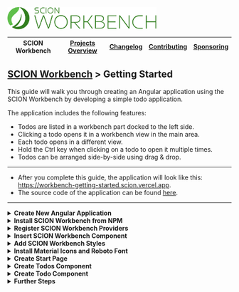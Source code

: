 <a href="/README.md"><img src="/resources/branding/scion-workbench-banner.svg" height="50" alt="SCION Workbench"></a>

| SCION Workbench | [Projects Overview][menu-projects-overview] | [Changelog][menu-changelog] | [Contributing][menu-contributing] | [Sponsoring][menu-sponsoring] |  
| --- | --- | --- | --- | --- |

## [SCION Workbench][menu-home] > Getting Started

This guide will walk you through creating an Angular application using the SCION Workbench by developing a simple todo application.

The application includes the following features:

- Todos are listed in a workbench part docked to the left side.
- Clicking a todo opens it in a workbench view in the main area.
- Each todo opens in a different view.
- Hold the Ctrl key when clicking on a todo to open it multiple times.
- Todos can be arranged side-by-side using drag & drop.


***
- After you complete this guide, the application will look like this: https://workbench-getting-started.scion.vercel.app.
- The source code of the application can be found <a href="https://github.com/SchweizerischeBundesbahnen/scion-workbench/raw/master/apps/workbench-getting-started-app/src">here</a>.
***

<details>
    <summary><strong>Create New Angular Application</strong></summary>
    <br>

Run the following command to create a new Angular application.

```console
ng new workbench-getting-started --routing=false --style=scss --ssr=false --zoneless=false --skip-tests
```

</details>

<details>
    <summary><strong>Install SCION Workbench from NPM</strong></summary>
    <br>

Run the following command to install the SCION Workbench and required dependencies.

```console
npm install @scion/workbench @scion/workbench-client @scion/toolkit @scion/components @scion/microfrontend-platform @angular/cdk
```

</details>

<details>
    <summary><strong>Register SCION Workbench Providers</strong></summary>
    <br>

Add `provideWorkbench()` to the list of providers in your `app.config.ts`. Added lines are marked with `[+]`.

```ts
    import {ApplicationConfig} from '@angular/core';
[+] import {provideWorkbench} from '@scion/workbench';
[+] import {provideRouter, withComponentInputBinding} from '@angular/router';
[+] import {provideAnimations} from '@angular/platform-browser/animations';
    
    export const appConfig: ApplicationConfig = {
      providers: [
[+]     provideWorkbench(),
[+]     provideRouter([], withComponentInputBinding()),
[+]     provideAnimations(), // required by the SCION Workbench
      ],
    };
```

We configure the router with `componentInputBinding` to read parameters directly from component inputs. SCION Workbench does not require this feature, but it simplifies this tutorial.

</details>

<details>
    <summary><strong>Insert SCION Workbench Component</strong></summary>
    <br>

Open `app.html` and change it as follows:

```html 
<wb-workbench/>
```

Import the SCION Workbench component in `app.ts`.

```ts
    import {Component} from '@angular/core';
[+] import {WorkbenchComponent} from '@scion/workbench';

    @Component({
      selector: 'app-root',
      imports: [
[+]     WorkbenchComponent
      ],
      templateUrl: './app.html',
      styleUrl: './app.scss'
    })
    export class App {
      title = 'workbench-getting-started';
    }
```

The workbench itself does not position nor lay out the `<wb-workbench>` component. Depending on your requirements, you may want the workbench to fill the entire page viewport or only parts of it, for example, if you have an application header.

For a quick start, position the workbench absolutely and align it with the page viewport. Open `app.scss` and change it as follows:
```scss
  wb-workbench {
    position: absolute;
    inset: 0;
  }
```
</details>

<details>
    <summary><strong>Add SCION Workbench Styles</strong></summary>
    <br>

The workbench requires some styles to be imported into `styles.scss`, as follows:

```scss
@use '@scion/workbench';
```

Next, download the workbench icon font from <a href="https://github.com/SchweizerischeBundesbahnen/scion-workbench/raw/master/resources/scion-workbench-icons/fonts/fonts.zip">GitHub</a>. After downloading, unzip the font files and place the extracted files in the `/public/fonts` folder.

</details>

<details>
    <summary><strong>Install Material Icons and Roboto Font</strong></summary>
    <br>

In this getting started guide, we will use Material icons. To import Material icons, add the following line to `styles.scss`.


```scss
@import url('https://fonts.googleapis.com/css2?family=Material+Symbols+Rounded');
```

For a nice typography, you can also install the Roboto font by adding the following lines to `styles.scss`:

```scss
@import url('https://fonts.googleapis.com/css2?family=Roboto:wght@100..900&display=swap');

html {
  font-family: Roboto, sans-serif;
  font-size: 14px;
}
```

> The SCION Workbench does not require Material Icons or the Roboto Font; they are included in this tutorial as examples.

</details>

<details>
    <summary><strong>Create Start Page</strong></summary>
    <br>


In this step, we will create a component that displays the number of pending todos when opening the application.

We will use the `TodoService` to get some sample todos. You can download the `todo.service.ts` file from <a href="https://github.com/SchweizerischeBundesbahnen/scion-workbench/raw/master/apps/workbench-getting-started-app/src/app/todo.service.ts">here</a>.

1. Create a new component using the Angular CLI.

    ```console
    ng generate component overview --skip-tests
    ```

2. Open `overview.ts` component and change it as follows.

    ```ts
        import {Component, inject} from '@angular/core';
        import {TodoService} from '../todo.service';    

        @Component({
          selector: 'app-overview',
          templateUrl: './overview.html',
          styleUrl: './overview.scss',
        })
    [+] export default class Overview {      
    [+]   protected todoService = inject(TodoService);
        }
    ```
   We inject the `TodoService` to read the number of pending todos in the template.

   We also change the component to be exported by default, making it easier to register the route for the component.

3. Open `overview.html` and change it as follows:

    ```html
    You have {{todoService.todos.length}} pending todos.
    ```

4. Open `overview.scss` and add the following styles.

    ```scss
    :host {
      display: grid;
      place-content: start center;
      padding: 2em;
    }
    ```
   We add some CSS to center the content.

5. Register a route in `app.config.ts` for the component.

    ```ts
        import {ApplicationConfig} from '@angular/core';
        import {provideWorkbench} from '@scion/workbench';
        import {provideRouter, withComponentInputBinding} from '@angular/router';
        import {provideAnimations} from '@angular/platform-browser/animations';
    
        export const appConfig: ApplicationConfig = {
          providers: [
            provideWorkbench(),
            provideRouter([
    [+]       {path: 'overview', loadComponent: () => import('./overview/overview')},
            ], withComponentInputBinding()),
            provideAnimations(),
          ],
       };
    ```
6. Add the overview component to the workbench layout.

   Open `app.config.ts` and configure the workbench layout.

   ```ts
       import {ApplicationConfig} from '@angular/core';
       import {provideWorkbench} from '@scion/workbench';
       import {provideRouter, withComponentInputBinding} from '@angular/router';
       import {provideAnimations} from '@angular/platform-browser/animations';
   [+] import {MAIN_AREA, WorkbenchLayoutFactory} from '@scion/workbench';
   
       export const appConfig: ApplicationConfig = {
         providers: [
           provideWorkbench({
   [+]       layout: (factory: WorkbenchLayoutFactory) => factory
   [+]         .addPart(MAIN_AREA)
   [+]         .navigatePart(MAIN_AREA, ['overview']),
           }),
           provideRouter([
             {path: 'overview', loadComponent: () => import('./overview/overview')},
           ], withComponentInputBinding()),
           provideAnimations(),
         ],
      };
   ```

   We create a layout with a main area and display the overview component. The component is only displayed when no views are open in the main area.

   Run `ng serve` and open a browser to http://localhost:4200. You should see: *You have 20 pending todos*.

</details>

<details>
    <summary><strong>Create Todos Component</strong></summary>
    <br>

1. Create a new component using the Angular CLI.
    ```console
    ng generate component todos --skip-tests
    ```
2. Open `todos.ts` component and change it as follows.

    ```ts
    [+] import {Component, inject} from '@angular/core';
    [+] import {WorkbenchRouterLinkDirective} from '@scion/workbench';
    [+] import {TodoService} from '../todo.service';
    
        @Component({
          selector: 'app-todos',
          templateUrl: './todos.html',
          styleUrl: './todos.scss',
          imports: [
    [+]     WorkbenchRouterLinkDirective,
          ],
        })
    [+] export default class Todos {

    [+]   protected todoService = inject(TodoService);
        }
    ```
   We inject the `TodoService` to iterate over the todos in the template.

   We change the component to be exported by default, making it easier to register the route for the component.

3. Open `todos.html` and change it as follows:

    ```html
    <ol>
      @for (todo of todoService.todos; track todo.id) {
        <li>
          <a [wbRouterLink]="['/todos', todo.id]">{{todo.task}}</a>
        </li>
      }
    </ol>
    ```

   For each todo, we create a link. When the user clicks on a link, a new view with the todo will open. In a next step we will create the todo component and register it under the route `/todos/:id`.

   > Note that we are using the `wbRouterLink` and not the `routerLink` directive. The `wbRouterLink` directive is the Workbench equivalent of the Angular Router link to navigate views.
4. Register a route in `app.config.ts` for the component.

    ```ts
        import {ApplicationConfig} from '@angular/core';
        import {provideWorkbench} from '@scion/workbench';
        import {provideRouter, withComponentInputBinding} from '@angular/router';
        import {provideAnimations} from '@angular/platform-browser/animations';
    
        export const appConfig: ApplicationConfig = {
          providers: [
            provideWorkbench(),
            provideRouter([
              {path: 'overview', loadComponent: () => import('./overview/overview')},
    [+]       {path: 'todos', loadComponent: () => import('./todos/todos')}, 
            ], withComponentInputBinding()),
            provideAnimations(),
          ],
       };
    ```

5. Add the todo list to the workbench layout.

   Open `app.config.ts` and configure the workbench layout.

   ```ts
       import {ApplicationConfig} from '@angular/core';
       import {provideWorkbench} from '@scion/workbench';
       import {provideRouter, withComponentInputBinding} from '@angular/router';
       import {provideAnimations} from '@angular/platform-browser/animations';
       import {MAIN_AREA, WorkbenchLayoutFactory} from '@scion/workbench';
   
       export const appConfig: ApplicationConfig = {
         providers: [
           provideWorkbench({
             layout: (factory: WorkbenchLayoutFactory) => factory
               .addPart(MAIN_AREA)
               .navigatePart(MAIN_AREA, ['overview'])
   [+]         .addPart('todos', {dockTo: 'left-top'}, {label: 'Todos', icon: 'checklist'})
   [+]         .navigatePart('todos', ['todos'])
   [+]         .activatePart('todos'),
           }),
           provideRouter([
             {path: 'overview', loadComponent: () => import('./overview/overview')},
             {path: 'todos', loadComponent: () => import('./todos/todos')}, 
           ], withComponentInputBinding()),
           provideAnimations(),
         ],
      };
   ```

   We add a new part `todos` to the layout and dock it to the left. We configure the part to have a label and an icon. By default, the workbench uses icons from the [Material icon font][link-material-icon-font].
   We then navigate the part to display the `todos` component and open it.

   For detailed explanations on defining the workbench layout, refer to [Defining the workbench layout][link-how-to-define-workbench-layout].

   Open a browser to http://localhost:4200. You should see the todo list left to the main area.
</details>

<details>
    <summary><strong>Create Todo Component</strong></summary>
    <br>

In this step, we will create a component to open a todo in a view in the main area.

1. Create a new component using the Angular CLI.
    ```console
    ng generate component todo --skip-tests
    ```
2. Open `todo.ts` component and change it as follows.

    ```ts
    [+] import {Component, computed, effect, inject, input} from '@angular/core';
    [+] import {WorkbenchView} from '@scion/workbench';
    [+] import {TodoService} from '../todo.service';
    [+] import {DatePipe} from '@angular/common';

        @Component({
          selector: 'app-todo',
          templateUrl: './todo.html',
          styleUrl: './todo.scss',
          imports: [
    [+]     DatePipe,
          ],
        })
    [+] export default class Todo {
        
    [+]   public id = input.required<string>();

    [+]   private todoService = inject(TodoService);
   
    [+]   protected todo = computed(() => this.todoService.getTodo(this.id()));

    [+]   constructor(view: WorkbenchView) {
    [+]     effect(() => view.title = this.todo().task);
    [+]   } 
        }
    ```
   In this step, we define an input property to read the id of the todo. Using the `computed` function, we fetch the todo based on the provided id. In the constructor, we inject `WorkbenchView` and use an effect to set the view's title.

   We also change the component to be exported by default, making it easier to register the route for the component.

   In the next step, we will render the todo in the template.

3. Open `todo.html` and change it as follows.

    ```html
    <span>Task:</span>{{todo().task}}
    <span>Due Date:</span>{{todo().dueDate | date:'short'}}
    <span>Description:</span>{{todo().description}}
    ```

4. Open `todo.scss` and add the following styles.

    ```css
    :host {
      padding: 1em;
      display: grid;
      grid-template-columns: auto 1fr;
      gap: .5em 2em;
      place-content: start;
    }
    ```
   We add some CSS to get a tabular presentation of the todo.

5. Register a route in `app.config.ts` for the component.

   Finally, we need to register a route for the component.

   ```ts
       import {ApplicationConfig} from '@angular/core';
       import {provideWorkbench} from '@scion/workbench';
       import {provideRouter, withComponentInputBinding} from '@angular/router';
       import {provideAnimations} from '@angular/platform-browser/animations';
       import {MAIN_AREA, WorkbenchLayoutFactory} from '@scion/workbench';
   
       export const appConfig: ApplicationConfig = {
         providers: [
           provideWorkbench({
             layout: (factory: WorkbenchLayoutFactory) => factory
               .addPart(MAIN_AREA)
               .addPart('left', {relativeTo: MAIN_AREA, align: 'left', ratio: .25})
               .addView('todos', {partId: 'left'})
               .navigateView('todos', ['todos'])
           }),
         provideRouter([
           {path: 'overview', loadComponent: () => import('./overview/overview')},
           {path: 'todos', loadComponent: () => import('./todos/todos')},
   [+]     {path: 'todos/:id', loadComponent: () => import('./todo/todo')},  
         ], withComponentInputBinding()),
         provideAnimations(),
        ],
       };
   ```

   Below the code from the previous step how we open the todo view using the `wbRouterLink` directive.
   ```html
   <ol>
     @for (todo of todoService.todos; track todo.id) {
       <li>
         <a [wbRouterLink]="['/todos', todo.id]">{{todo.task}}</a>
       </li>
     }
   </ol>
   ```

   Open a browser to http://localhost:4200. You should see the todo list left to the main area. When you click on a todo, a new view opens displaying the todo. Different todos open a different view. To open a todo multiple times, also press the Ctrl key.

</details>

<details>
    <summary><strong>Further Steps</strong></summary>
    <br>

This short guide has introduced you to the basics of SCION Workbench. For more advanced topics, please refer to our [How-To][link-how-to] guides.

</details>

[link-how-to-define-workbench-layout]: /docs/site/howto/how-to-define-layout
[link-material-icon-font]: https://fonts.google.com/icons


[menu-home]: /README.md
[menu-projects-overview]: /docs/site/projects-overview.md
[menu-changelog]: /docs/site/changelog.md
[menu-contributing]: /CONTRIBUTING.md
[menu-sponsoring]: /docs/site/sponsoring.md

[link-how-to]: /docs/site/howto/how-to.md
